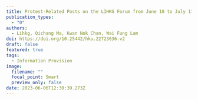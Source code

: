 ```yaml
---
title: Protest-Related Posts on the LIHKG Forum from June 10 to July 11 2019
publication_types:
  - "0"
authors:
  - Lihkg, Qichang Ma, Kwan Nok Chan, Wai Fung Lam
doi: https://doi.org/10.25442/hku.22723636.v2
draft: false
featured: true
tags:
  - Information Provision
image:
  filename: ""
  focal_point: Smart
  preview_only: false
date: 2023-06-06T12:30:39.273Z
---
```

